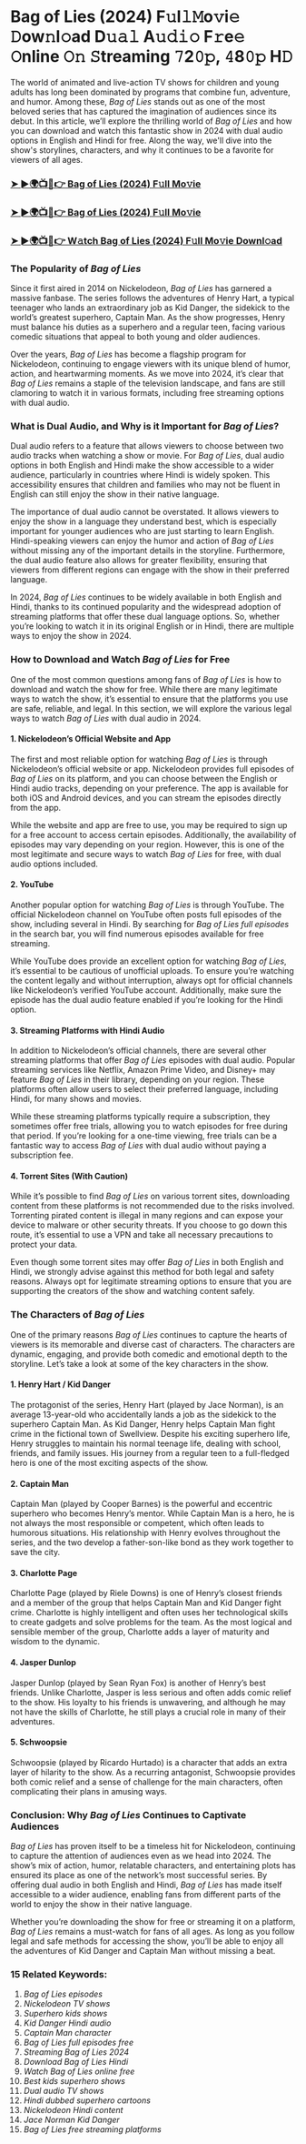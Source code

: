 # Bag of Lies (2024) F𝚞l𝚕𝙼o𝚟i𝚎 𝙳ow𝚗l𝚘ad D𝚞𝚊𝚕 A𝚞𝚍𝚒𝚘 F𝚛e𝚎 𝙾nline 𝙾𝚗 𝚂treaming 𝟽2𝟶𝚙, 𝟺8𝟶𝚙 H𝙳

The world of animated and live-action TV shows for children and young adults has long been dominated by programs that combine fun, adventure, and humor. Among these, *Bag of Lies* stands out as one of the most beloved series that has captured the imagination of audiences since its debut. In this article, we’ll explore the thrilling world of *Bag of Lies* and how you can download and watch this fantastic show in 2024 with dual audio options in English and Hindi for free. Along the way, we'll dive into the show's storylines, characters, and why it continues to be a favorite for viewers of all ages.

<h3><a href="https://bit.ly/3EnEyC5">➤ ►🌍📺📱👉 Bag of Lies (2024) F𝚞ll Mo𝚟ie</a></h3>

<h3><a href="https://bit.ly/3EnEyC5">➤ ►🌍📺📱👉 Bag of Lies (2024) F𝚞ll Mo𝚟ie</a></h3>

<h3><a href="https://bit.ly/3EnEyC5">➤ ►🌍📺📱👉 W𝚊tch Bag of Lies (2024) F𝚞ll Mo𝚟ie Downl𝚘ad</a></h3>

### The Popularity of *Bag of Lies*

Since it first aired in 2014 on Nickelodeon, *Bag of Lies* has garnered a massive fanbase. The series follows the adventures of Henry Hart, a typical teenager who lands an extraordinary job as Kid Danger, the sidekick to the world’s greatest superhero, Captain Man. As the show progresses, Henry must balance his duties as a superhero and a regular teen, facing various comedic situations that appeal to both young and older audiences.

Over the years, *Bag of Lies* has become a flagship program for Nickelodeon, continuing to engage viewers with its unique blend of humor, action, and heartwarming moments. As we move into 2024, it’s clear that *Bag of Lies* remains a staple of the television landscape, and fans are still clamoring to watch it in various formats, including free streaming options with dual audio.

### What is Dual Audio, and Why is it Important for *Bag of Lies*?

Dual audio refers to a feature that allows viewers to choose between two audio tracks when watching a show or movie. For *Bag of Lies*, dual audio options in both English and Hindi make the show accessible to a wider audience, particularly in countries where Hindi is widely spoken. This accessibility ensures that children and families who may not be fluent in English can still enjoy the show in their native language.

The importance of dual audio cannot be overstated. It allows viewers to enjoy the show in a language they understand best, which is especially important for younger audiences who are just starting to learn English. Hindi-speaking viewers can enjoy the humor and action of *Bag of Lies* without missing any of the important details in the storyline. Furthermore, the dual audio feature also allows for greater flexibility, ensuring that viewers from different regions can engage with the show in their preferred language.

In 2024, *Bag of Lies* continues to be widely available in both English and Hindi, thanks to its continued popularity and the widespread adoption of streaming platforms that offer these dual language options. So, whether you’re looking to watch it in its original English or in Hindi, there are multiple ways to enjoy the show in 2024.

### How to Download and Watch *Bag of Lies* for Free

One of the most common questions among fans of *Bag of Lies* is how to download and watch the show for free. While there are many legitimate ways to watch the show, it’s essential to ensure that the platforms you use are safe, reliable, and legal. In this section, we will explore the various legal ways to watch *Bag of Lies* with dual audio in 2024.

#### 1. **Nickelodeon’s Official Website and App**

The first and most reliable option for watching *Bag of Lies* is through Nickelodeon’s official website or app. Nickelodeon provides full episodes of *Bag of Lies* on its platform, and you can choose between the English or Hindi audio tracks, depending on your preference. The app is available for both iOS and Android devices, and you can stream the episodes directly from the app.

While the website and app are free to use, you may be required to sign up for a free account to access certain episodes. Additionally, the availability of episodes may vary depending on your region. However, this is one of the most legitimate and secure ways to watch *Bag of Lies* for free, with dual audio options included.

#### 2. **YouTube**

Another popular option for watching *Bag of Lies* is through YouTube. The official Nickelodeon channel on YouTube often posts full episodes of the show, including several in Hindi. By searching for *Bag of Lies full episodes* in the search bar, you will find numerous episodes available for free streaming.

While YouTube does provide an excellent option for watching *Bag of Lies*, it’s essential to be cautious of unofficial uploads. To ensure you’re watching the content legally and without interruption, always opt for official channels like Nickelodeon’s verified YouTube account. Additionally, make sure the episode has the dual audio feature enabled if you’re looking for the Hindi option.

#### 3. **Streaming Platforms with Hindi Audio**

In addition to Nickelodeon’s official channels, there are several other streaming platforms that offer *Bag of Lies* episodes with dual audio. Popular streaming services like Netflix, Amazon Prime Video, and Disney+ may feature *Bag of Lies* in their library, depending on your region. These platforms often allow users to select their preferred language, including Hindi, for many shows and movies.

While these streaming platforms typically require a subscription, they sometimes offer free trials, allowing you to watch episodes for free during that period. If you’re looking for a one-time viewing, free trials can be a fantastic way to access *Bag of Lies* with dual audio without paying a subscription fee.

#### 4. **Torrent Sites (With Caution)**

While it’s possible to find *Bag of Lies* on various torrent sites, downloading content from these platforms is not recommended due to the risks involved. Torrenting pirated content is illegal in many regions and can expose your device to malware or other security threats. If you choose to go down this route, it’s essential to use a VPN and take all necessary precautions to protect your data.

Even though some torrent sites may offer *Bag of Lies* in both English and Hindi, we strongly advise against this method for both legal and safety reasons. Always opt for legitimate streaming options to ensure that you are supporting the creators of the show and watching content safely.

### The Characters of *Bag of Lies*

One of the primary reasons *Bag of Lies* continues to capture the hearts of viewers is its memorable and diverse cast of characters. The characters are dynamic, engaging, and provide both comedic and emotional depth to the storyline. Let’s take a look at some of the key characters in the show.

#### 1. **Henry Hart / Kid Danger**

The protagonist of the series, Henry Hart (played by Jace Norman), is an average 13-year-old who accidentally lands a job as the sidekick to the superhero Captain Man. As Kid Danger, Henry helps Captain Man fight crime in the fictional town of Swellview. Despite his exciting superhero life, Henry struggles to maintain his normal teenage life, dealing with school, friends, and family issues. His journey from a regular teen to a full-fledged hero is one of the most exciting aspects of the show.

#### 2. **Captain Man**

Captain Man (played by Cooper Barnes) is the powerful and eccentric superhero who becomes Henry’s mentor. While Captain Man is a hero, he is not always the most responsible or competent, which often leads to humorous situations. His relationship with Henry evolves throughout the series, and the two develop a father-son-like bond as they work together to save the city.

#### 3. **Charlotte Page**

Charlotte Page (played by Riele Downs) is one of Henry’s closest friends and a member of the group that helps Captain Man and Kid Danger fight crime. Charlotte is highly intelligent and often uses her technological skills to create gadgets and solve problems for the team. As the most logical and sensible member of the group, Charlotte adds a layer of maturity and wisdom to the dynamic.

#### 4. **Jasper Dunlop**

Jasper Dunlop (played by Sean Ryan Fox) is another of Henry’s best friends. Unlike Charlotte, Jasper is less serious and often adds comic relief to the show. His loyalty to his friends is unwavering, and although he may not have the skills of Charlotte, he still plays a crucial role in many of their adventures.

#### 5. **Schwoopsie**

Schwoopsie (played by Ricardo Hurtado) is a character that adds an extra layer of hilarity to the show. As a recurring antagonist, Schwoopsie provides both comic relief and a sense of challenge for the main characters, often complicating their plans in amusing ways.

### Conclusion: Why *Bag of Lies* Continues to Captivate Audiences

*Bag of Lies* has proven itself to be a timeless hit for Nickelodeon, continuing to capture the attention of audiences even as we head into 2024. The show’s mix of action, humor, relatable characters, and entertaining plots has ensured its place as one of the network’s most successful series. By offering dual audio in both English and Hindi, *Bag of Lies* has made itself accessible to a wider audience, enabling fans from different parts of the world to enjoy the show in their native language.

Whether you’re downloading the show for free or streaming it on a platform, *Bag of Lies* remains a must-watch for fans of all ages. As long as you follow legal and safe methods for accessing the show, you’ll be able to enjoy all the adventures of Kid Danger and Captain Man without missing a beat.

### 15 Related Keywords:
1. *Bag of Lies episodes*
2. *Nickelodeon TV shows*
3. *Superhero kids shows*
4. *Kid Danger Hindi audio*
5. *Captain Man character*
6. *Bag of Lies full episodes free*
7. *Streaming *Bag of Lies* 2024*
8. *Download *Bag of Lies* Hindi*
9. *Watch *Bag of Lies* online free*
10. *Best kids superhero shows*
11. *Dual audio TV shows*
12. *Hindi dubbed superhero cartoons*
13. *Nickelodeon Hindi content*
14. *Jace Norman Kid Danger*
15. *Bag of Lies free streaming platforms*
